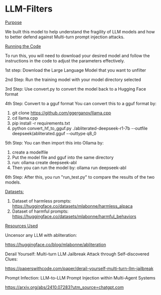 # LLM-Filters
<ins>Purpose</ins> 

We built this model to help understand the fragility of LLM models and how to better defend against Multi-turn prompt injection attacks.

<ins>Running the Code</ins>

To run this, you will need to download your desired model and follow the instructions in the code to adjust the parameters effectively.

1st step:
Download the Large Language Model that you want to unfilter

2nd Step:
Run the training model with your model directory selected

3rd Step:
Use convert.py to convert the model back to a Hugging Face format

4th Step: Convert to a gguf format
You can convert this to a gguf format by:
1. git clone https://github.com/ggerganov/llama.cpp
2. cd llama.cpp
3. pip install -r requirements.txt
4. python convert_hf_to_gguf.py ./abliterated-deepseek-r1-7b --outfile deepseek(abliterated.gguf --outtype q8_0

5th Step:
You can then import this into Ollama by:
1. create a modelfile
2. Put the model file and gguf into the same directory
3. run: ollama create deepseek-abl
4. Then you can run the model by: ollama run deepseek-abl

6th Step:
After this, you run "run_test.py" to compare the results of the two models.


<ins> Datasets: </ins> 
1. Dataset of harmless prompts: https://huggingface.co/datasets/mlabonne/harmless_alpaca
2. Dataset of harmful prompts:  https://huggingface.co/datasets/mlabonne/harmful_behaviors

<ins>Resources Used</ins>

Uncensor any LLM with abliteration: 

   https://huggingface.co/blog/mlabonne/abliteration

Derail Yourself: Multi-turn LLM Jailbreak Attack through Self-discovered Clues: 
   
   https://paperswithcode.com/paper/derail-yourself-multi-turn-llm-jailbreak

Prompt Infection: LLM-to-LLM Prompt Injection within Multi-Agent Systems

   https://arxiv.org/abs/2410.07283?utm_source=chatgpt.com
   
